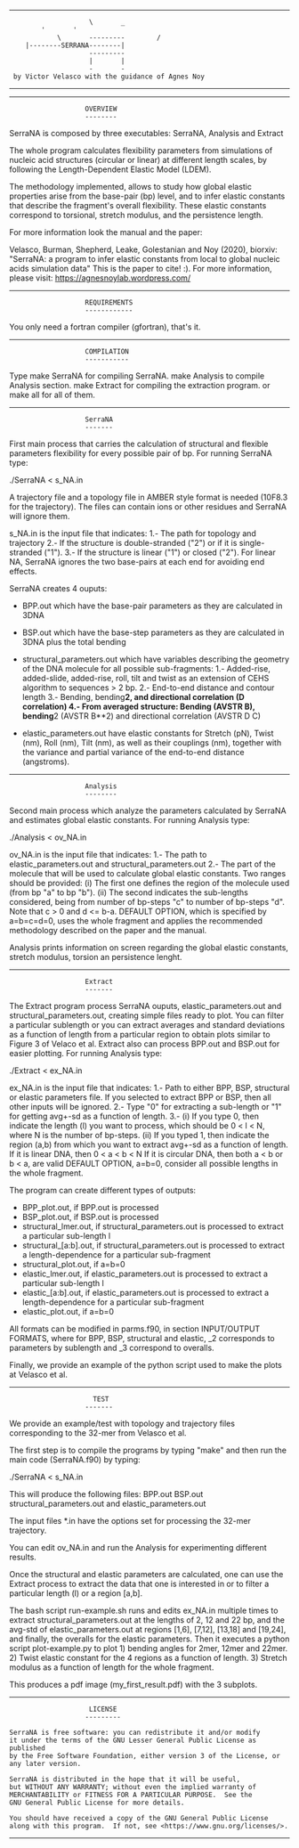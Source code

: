 ___________________________________________________________________
                        \       _
			'       '
                \       ---------        /
		|--------SERRANA--------|
                        ---------
                        |       |
                        -       -
     by Victor Velasco with the guidance of Agnes Noy
___________________________________________________________________
___________________________________________________________________
                       OVERVIEW
                       --------

SerraNA is composed by three executables: SerraNA, Analysis and Extract

The whole program calculates flexibility parameters from simulations of 
nucleic acid structures (circular or linear) at different length scales, 
by following the  Length-Dependent Elastic Model (LDEM).

The methodology implemented, allows to study how global elastic
properties arise from the base-pair (bp) level, and to infer elastic
constants that describe the fragment's overall flexibility.
These elastic constants correspond to torsional, stretch modulus,
and the persistence length.

For more information look the manual and the paper:

Velasco, Burman, Shepherd, Leake, Golestanian and Noy (2020), biorxiv:
"SerraNA: a program to infer elastic constants from local to global nucleic acids simulation data"
This is the paper to cite! :). For more information, please visit:
https://agnesnoylab.wordpress.com/

___________________________________________________________________
                       REQUIREMENTS
                       ------------

You only need a fortran compiler (gfortran), that's it.

___________________________________________________________________

                       COMPILATION
                       -----------

Type make SerraNA for compiling SerraNA.
     make Analysis to compile Analysis section.
     make Extract for compiling the extraction program.
     or 
     make all for all of them.

___________________________________________________________________

                       SerraNA
                       -------

First main process that carries the calculation of structural and 
flexible parameters flexibility for every possible pair of bp.
For running SerraNA type:

./SerraNA < s_NA.in

A trajectory file and a topology file in AMBER style format is needed 
(10F8.3 for the trajectory). The files can contain ions or other residues 
and SerraNA will ignore them.

s_NA.in is the input file that indicates: 
  1.- The path for topology and trajectory
  2.- If the structure is double-stranded ("2") or if it is 
      single-stranded ("1").
  3.- If the structure is linear ("1") or closed ("2"). 
      For linear NA, SerraNA ignores the two base-pairs at each end for
      avoiding end effects.

SerraNA creates 4 ouputs:

- BPP.out which have the base-pair parameters as they are calculated in 3DNA
  
- BSP.out which have the base-step parameters as they are calculated in 3DNA
  plus the total bending

- structural_parameters.out which have variables describing the geometry of the
  DNA molecule for all possible sub-fragments:
  1.- Added-rise, added-slide, added-rise, roll, tilt and twist as an extension
      of CEHS algorithm to sequences > 2 bp.
  2.- End-to-end distance and contour length
  3.- Bending, bending**2, and directional correlation (D correlation) 
  4.- From averaged structure: Bending (AVSTR B), bending**2 (AVSTR B**2) 
      and directional correlation (AVSTR D C) 

- elastic_parameters.out have elastic constants for Stretch (pN), Twist (nm), 
  Roll (nm), Tilt (nm), as well as their couplings (nm), together with the
  variance and partial variance  of the end-to-end distance (angstroms).

___________________________________________________________________

                       Analysis
                       --------

Second main process which analyze the parameters calculated by SerraNA 
and estimates global elastic constants. For running Analysis type:

./Analysis < ov_NA.in

ov_NA.in is the input file that indicates:
   1.- The path to elastic_parameters.out and structural_parameters.out 
   2.- The part of the molecule that will be used to calculate global elastic
       constants. Two ranges should be provided:
       (i) The first one defines the region of the molecule used (from bp "a" 
           to bp "b"). 
       (ii) The second indicates the sub-lengths considered, being from number 
            of bp-steps "c" to number of bp-steps "d". Note that c > 0 and d <= b-a.
       DEFAULT OPTION, which is specified by a=b=c=d=0, uses the whole fragment
       and applies the recommended methodology described on the paper and the manual.

Analysis prints information on screen regarding the global elastic constants,
stretch modulus, torsion an persistence lenght.

___________________________________________________________________

                       Extract
                       -------

The Extract program process SerraNA ouputs, elastic_parameters.out and 
structural_parameters.out, creating simple files ready to plot. 
You can filter a particular sublength or you can extract averages 
and standard deviations as a function of length from a particular region 
 to obtain plots similar to Figure 3 of Velaco et al. Extract also can 
process BPP.out and BSP.out for easier plotting. For running Analysis type:

./Extract < ex_NA.in

ex_NA.in is the input file that indicates:
   1.- Path to either BPP, BSP, structural or elastic parameters file.
       If you selected to extract BPP or BSP, then all other inputs will be ignored.
   2.- Type "0" for extracting a sub-length or "1" for getting avg+-sd as 
       a function of length.
   3.- (i) If you type 0, then indicate the length (l) you want to process,
           which should be 0 < l < N, where N is the number of bp-steps.
       (ii) If you typed 1, then indicate the region (a,b) from which you want
            to extract avg+-sd as a function of length.
            If it is linear DNA, then 0 < a < b < N
            If it is circular DNA, then both a < b or b < a, are valid
            DEFAULT OPTION, a=b=0, consider all possible lengths in the whole 
            fragment.

The program can create different types of outputs:

- BPP_plot.out, if BPP.out is processed
- BSP_plot.out, if BSP.out is processed
- structural_lmer.out, if structural_parameters.out is processed to extract a 
  particular sub-length l
- structural_[a:b].out, if structural_parameters.out is processed to extract a 
  length-dependence for a particular sub-fragment
- structural_plot.out, if a=b=0
- elastic_lmer.out, if elastic_parameters.out  is processed to extract a 
  particular sub-length l
- elastic_[a:b].out, if elastic_parameters.out is processed to extract a
  length-dependence for a particular sub-fragment
- elastic_plot.out, if a=b=0


All formats can be modified in parms.f90, in section INPUT/OUTPUT FORMATS,
where for BPP, BSP, structural and elastic, _2 corresponds to parameters
by sublength and _3 correspond to overalls.

Finally, we provide an example of the python script used to make the plots at
Velasco et al.
___________________________________________________________________

                         TEST
                       -------

We provide an example/test with topology and trajectory files corresponding
to the 32-mer from Velasco et al.

The first step is to compile the programs by typing "make" and then
run the main code (SerraNA.f90) by typing:

./SerraNA < s_NA.in

This will produce the following files: BPP.out BSP.out 
structural_parameters.out and elastic_parameters.out

The input files *.in have the options set for processing the 32-mer trajectory.

You can edit ov_NA.in and run the Analysis for experimenting different results.

Once the structural and elastic parameters are calculated, one can use the
Extract process to extract the data that one is interested in or to filter
a particular length (l) or a region [a,b].

The bash script run-example.sh runs and edits ex_NA.in multiple times to extract
structural_parameters.out at the lengths of 2, 12 and 22 bp, and the avg-std
of elastic_parameters.out at regions [1,6], [7,12], [13,18] and [19,24], and
finally, the overalls for the elastic parameters. Then it executes a python script
plot-example.py to plot 1) bending angles for 2mer, 12mer and 22mer.
                        2) Twist elastic constant for the 4 regions as a 
                           function of length.
                        3) Stretch modulus as a function of length for the 
                           whole fragment.

This produces a pdf image (my_first_result.pdf) with the 3 subplots.
___________________________________________________________________

                        LICENSE
                       ---------

    SerraNA is free software: you can redistribute it and/or modify
    it under the terms of the GNU Lesser General Public License as published 
    by the Free Software Foundation, either version 3 of the License, or
    any later version.

    SerraNA is distributed in the hope that it will be useful,
    but WITHOUT ANY WARRANTY; without even the implied warranty of
    MERCHANTABILITY or FITNESS FOR A PARTICULAR PURPOSE.  See the
    GNU General Public License for more details.

    You should have received a copy of the GNU General Public License
    along with this program.  If not, see <https://www.gnu.org/licenses/>.

___________________________________________________________________
